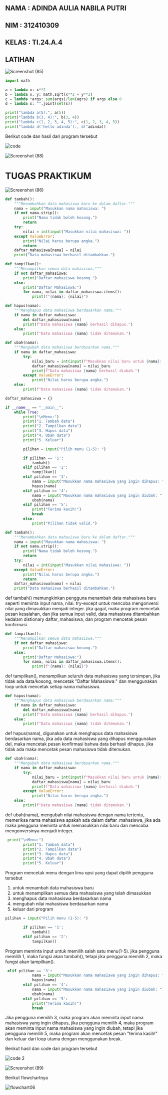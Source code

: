 ## NAMA  : ADINDA AULIA NABILA PUTRI

## NIM   : 312410309

## KELAS : TI.24.A.4



## LATIHAN 

  ![Screenshot (85)](https://github.com/user-attachments/assets/c1d7de0a-64e8-4660-86d3-f3cc7107a8a2)

```PYTHON
import math

a = lambda x: x**2
b = lambda x, y: math.sqrt(x**2 + y**2)
c = lambda *args: sum(args)/len(agrs) if args else 0
d = lambda s: "".joint(set(s))

print("lambda a(5):", a(5))
print("lambda b(3, 4):", b(3, 4))
print("lambda c(1, 2, 3, 4, 5):", c(1, 2, 3, 4, 5))
print("lambda d('hello adinda'):, d("adinda))
````



Berikut code dan hasil dari program tersebut 

![code](https://github.com/user-attachments/assets/8ba3c407-8ee3-4be0-a6ef-b66a3a64ccd8)

![Screenshot (88)](https://github.com/user-attachments/assets/ff4ae514-7eed-498e-8ee3-5c48d1e104b7)




# TUGAS PRAKTIKUM 

![Screenshot (86)](https://github.com/user-attachments/assets/4dc911c2-bb77-469b-b65d-1df3020cf591)

```PYTHON
def tambah():
    """Menambahkan data mahasiswa baru ke dalam daftar."""
    nama = input("Masukkan nama mahasiswa: ")
    if not nama.strip():
        print("Nama tidak boleh kosong.")
        return
    try:
        nilai = int(input("Masukkan nilai mahasiswa: "))
    except ValueError:
        print("Nilai harus berupa angka.")
        return
    daftar_mahasiswa[nama] = nilai
    print("Data mahasiswa berhasil ditambahkan.")

def tampilkan():
    """Menampilkan semua data mahasiswa."""
    if not daftar_mahasiswa:
        print("Daftar mahasiswa kosong.")
    else:
        print("Daftar Mahasiswa:")
        for nama, nilai in daftar_mahasiswa.items():
            print(f"{nama}: {nilai}")

def hapus(nama):
    """Menghapus data mahasiswa berdasarkan nama."""
    if nama in daftar_mahasiswa:
        del daftar_mahasiswa[nama]
        print(f"Data mahasiswa {nama} berhasil dihapus.")
    else:
        print(f"Data mahasiswa {nama} tidak ditemukan.")

def ubah(nama):
    """Mengubah data mahasiswa berdasarkan nama."""
    if nama in daftar_mahasiswa:
        try:
            nilai_baru = int(input(f"Masukkan nilai baru untuk {nama}: "))
            daftar_mahasiswa[nama] = nilai_baru
            print(f"Data mahasiswa {nama} berhasil diubah.")
        except ValueError:
            print("Nilai harus berupa angka.")
    else:
        print(f"Data mahasiswa {nama} tidak ditemukan.")

daftar_mahasiswa = {}

if __name__ == "__main__":
    while True:
        print("\nMenu:")
        print("1. Tambah data")
        print("2. Tampilkan data")
        print("3. Hapus data")
        print("4. Ubah data")
        print("5. Keluar")

        pilihan = input("Pilih menu (1-5): ")

        if pilihan == '1':
            tambah()
        elif pilihan == '2':
            tampilkan()
        elif pilihan == '3':
            nama = input("Masukkan nama mahasiswa yang ingin dihapus: ")
            hapus(nama)
        elif pilihan == '4':
            nama = input("Masukkan nama mahasiswa yang ingin diubah: ")
            ubah(nama)
        elif pilihan == '5':
            print("Terima kasih!")
            break
        else:
            print("Pilihan tidak valid.")
````


```PYTHON
def tambah():
    """Menambahkan data mahasiswa baru ke dalam daftar."""
    nama = input("Masukkan nama mahasiswa: ")
    if not nama.strip():
        print("Nama tidak boleh kosong.")
        return
    try:
        nilai = int(input("Masukkan nilai mahasiswa: "))
    except ValueError:
        print("Nilai harus berupa angka.")
        return
    daftar_mahasiswa[nama] = nilai
    print("Data mahasiswa berhasil ditambahkan.")
````
def tambah() memungkinkan pengguna menambah data mahasiswa baru seperti meminta input nama, nilai. try-except untuk mencoba mengonversi nilai yang dimasukkan menjadi integer. jika gagal, maka program mencetak pesan kesalahan, dan jika semua input valid, data mahasiswa ditambahkan kedalam distionary daftar_mahasiswa, dan program mencetak pesan konfirmasi.




```PYTHON
def tampilkan():
    """Menampilkan semua data mahasiswa."""
    if not daftar_mahasiswa:
        print("Daftar mahasiswa kosong.")
    else:
        print("Daftar Mahasiswa:")
        for nama, nilai in daftar_mahasiswa.items():
            print(f"{nama}: {nilai}")
````
def tampilkan(), menampilkan seluruh data mahasiswa yang tersimpan, jika tidak ada data/kosong, mencetak "Daftar Mahasiswa:" dan menggunakan loop untuk mencetak setiap nama mahasiswa.





```PYTHON
def hapus(nama):
    """Menghapus data mahasiswa berdasarkan nama."""
    if nama in daftar_mahasiswa:
        del daftar_mahasiswa[nama]
        print(f"Data mahasiswa {nama} berhasil dihapus.")
    else:
        print(f"Data mahasiswa {nama} tidak ditemukan.")
````
def hapus(nama), digunakan untuk menghapus data mahasiswa berdasarkan nama, jika ada data mahasiswa yang dihapus menggunakan del, maka mencetak pesan konfirmasi bahwa data berhasil dihapus. jika tidak ada maka mencetak pesan mahasiswa tidak ditemukan.




```PYTHON
def ubah(nama):
    """Mengubah data mahasiswa berdasarkan nama."""
    if nama in daftar_mahasiswa:
        try:
            nilai_baru = int(input(f"Masukkan nilai baru untuk {nama}: "))
            daftar_mahasiswa[nama] = nilai_baru
            print(f"Data mahasiswa {nama} berhasil diubah.")
        except ValueError:
            print("Nilai harus berupa angka.")
    else:
        print(f"Data mahasiswa {nama} tidak ditemukan.")
````
def ubah(nama), mengubah nilai mahasiswa dengan nama tertentu, memeriksa nama mahasiswa apakah ada dalam daftar_mahasiswa, jika ada maka pengguna meminta untuk memasukkan nilai baru dan mencoba mengonversinya menjadi integer. 





```PYTHON
 print("\nMenu:")
        print("1. Tambah data")
        print("2. Tampilkan data")
        print("3. Hapus data")
        print("4. Ubah data")
        print("5. Keluar")
````
Program mencetak menu dengan lima opsi yang dapat dipilih pengguna tersebut 
1. untuk menambah data mahasiswa baru
2. untuk menampilkan semua data mahasiswa yang telah dimasukkan
3. menghapus data mahasiswa berdasarkan nama
4. mengubah nilai mahasiswa berdasarkan nama
5. keluar dari program





```PYTHON
pilihan = input("Pilih menu (1-5): ")

        if pilihan == '1':
            tambah()
        elif pilihan == '2':
            tampilkan()        
````
Program meminta input untuk memilih salah satu menu(1-5). jika pengguna memilih 1, maka fungsi akan tambah(), tetapi jika pengguna memilih 2, maka fungsi akan tampilkan().




```PYTHON
 elif pilihan == '3':
            nama = input("Masukkan nama mahasiswa yang ingin dihapus: ")
            hapus(nama)
        elif pilihan == '4':
            nama = input("Masukkan nama mahasiswa yang ingin diubah: ")
            ubah(nama)
        elif pilihan == '5':
            print("Terima kasih!")
            break
````
Jika pengguna memilih 3, maka program akan meminta input nama mahasiswa yang ingin dihapus, jika pengguna memilih 4, maka program akan meminta input nama mahasiswa yang ingin diubah, tetapi jika pengguna memilih 5, maka program akan mencetak pesan "terima kasih!" dan keluar dari loop utama dengan menggunakan break. 






Berikut hasil dan code dari program tersebut 

   ![code 2](https://github.com/user-attachments/assets/01d00bff-eecf-4b34-940b-977ce8ded9e0)


  ![Screenshot (89)](https://github.com/user-attachments/assets/78bbb8b5-8bb4-4b50-a6b0-dc6129e8369d)



Berikut flowchartnya 

  ![flowchart06](https://github.com/user-attachments/assets/4ca5dbab-5c07-48b6-85fe-26b092b0bff2)

